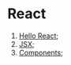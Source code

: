 # React 
1. [Hello React](https://github.com/Willingkings/React/tree/main/src/hello-react);
2. [JSX](https://github.com/Willingkings/React/blob/main/src/jsx/index.js);
3. [Components](https://github.com/Willingkings/React/blob/main/src/components);
